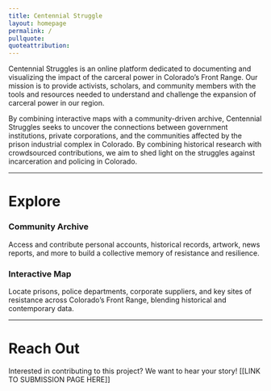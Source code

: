 ```yaml
---
title: Centennial Struggle
layout: homepage
permalink: /
pullquote: 
quoteattribution:
---
```


Centennial Struggles is an online platform dedicated to documenting and visualizing the impact of the carceral power in Colorado’s Front Range. Our mission is to provide activists, scholars, and community members with the tools and resources needed to understand and challenge the expansion of carceral power in our region.

By combining interactive maps with a community-driven archive, Centennial Struggles seeks to uncover the connections between government institutions, private corporations, and the communities affected by the prison industrial complex in Colorado. By combining historical research with crowdsourced contributions, we aim to shed light on the struggles against incarceration and policing in Colorado.

---

# Explore

### Community Archive

Access and contribute personal accounts, historical records, artwork, news reports, and more to build a collective memory of resistance and resilience.

### Interactive Map

Locate prisons, police departments, corporate suppliers, and key sites of resistance across Colorado’s Front Range, blending historical and contemporary data.

---

# Reach Out
Interested in contributing to this project? We want to hear your story! [[LINK TO SUBMISSION PAGE HERE]]
